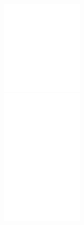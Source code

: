 <img src="https://github.com/solderneer/solderneer/blob/master/metrics.svg" alt="Metrics" width="50%" float="left">
<img src="https://github.com/solderneer/solderneer/blob/master/metrics.personal.anilist.svg" alt="Metrics" width="50%" float="right">
